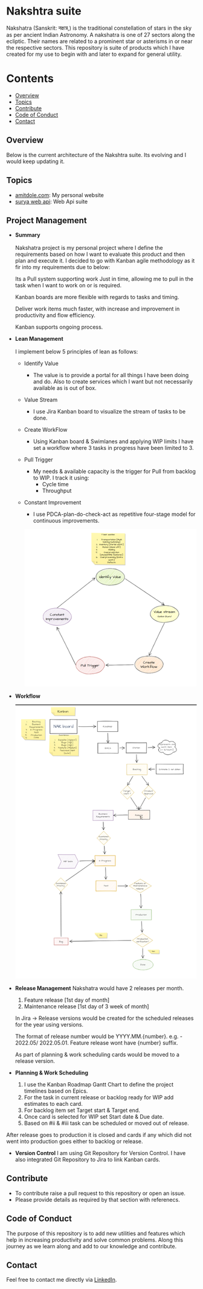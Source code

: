 # Nakshtra suite

Nakshatra (Sanskrit: नक्षत्र,) is the traditional constellation of stars in the sky as per ancient Indian Astronomy. A nakshatra is one of 27 sectors along the ecliptic. Their names are related to a prominent star or asterisms in or near the respective sectors. This repository is suite of products which I have created for my use to begin with and later to expand for general utility. 

# Contents
- [Overview](#overview)
- [Topics](#topic)
- [Contribute](#contribute)
- [Code of Conduct](#conduct)
- [Contact](#contact)

## Overview <a name="overview"></a>
Below is the current architecture of the Nakshtra suite. Its evolving and I would keep updating it.

## Topics <a name="topic"></a>
  * [amitdole.com](https://github.com/amitdole/nakshatra/blob/master/Web/README.md): My personal website
  * [surya web api](https://github.com/amitdole/nakshatra/blob/master/WebApi/README.md): Web Api suite

## Project Management <a name="management"></a>
- **Summary**\
\
  Nakshatra project is my personal project where I define the requirements based on how I want to evaluate this product and then plan and execute it. I decided to go with Kanban agile methodology as it fir into my requirements due to below:

  Its a Pull system supporting work Just in time, allowing me to pull in the task when I want to work on or is required.

  Kanban boards are more flexible with regards to tasks and timing.

  Deliver work items much faster, with increase and improvement in productivity and flow efficiency.

  Kanban supports ongoing process.
  
  
- **Lean Management**\
\
   I implement below 5 principles of lean as follows:
   * Identify Value
       * The value is to provide a portal for all things I have been doing and do. Also to create services which I want but not necessarily available as is out of box.

   * Value Stream
       * I use Jira Kanban board to visualize the stream of tasks to be done.

   * Create WorkFlow
       * Using Kanban board & Swimlanes and applying WIP limits I have set a workflow where 3 tasks in progress have been limited to 3.

   * Pull Trigger
       * My needs & available capacity is the trigger for Pull from backlog to WIP. I track it using:
          * Cycle time
          * Throughput
          
    * Constant Improvement
       * I use PDCA-plan-do-check-act as repetitive four-stage model for continuous improvements.
       
      ![leanmanagement](leanmanagement.png)
- **Workflow**
  
     ![pm_workflow](pm_workflow.png)

- **Release Management**
    Nakshatra would have 2 releases per month.

    1. Feature release [1st day of month]
    2. Maintenance release [1st day of 3 week of month]

    In Jira → Release versions would be created for the scheduled releases for the year using versions. 

    The format of release number would be YYYY.MM.{number}. e.g. - 2022.05/ 2022.05.01. Feature release wont have {number} suffix.
    
    As part of planning & work scheduling cards would be moved to a release version. 
- **Planning & Work Scheduling**
  1. I use the Kanban Roadmap Gantt Chart to define the project timelines based on Epics.
  2. For the task in current release or backlog ready for WIP add estimates to each card.
  3. For backlog item set Target start & Target end.
  4. Once card is selected for WIP set Start date & Due date.
  5. Based on #ii & #iii task can be scheduled or moved out of release.

After release goes to production it is closed and cards if any which did not went into production goes either to backlog or release.
- **Version Control**
  I am using Git Repository for Version Control. I have also integrated Git Repository to Jira to link Kanban cards.

## Contribute <a name="contribute"></a>
- To contribute raise a pull request to this repository or open an issue.
- Please provide details as required by that section with referenecs.

## Code of Conduct <a name="conduct"></a>
The purpose of this repository is to add new utilities and features which help in increasing productivity and solve common problems. Along this journey as we learn along and add to our knowledge and contribute.

## Contact <a name="contact"></a>
Feel free to contact me directly via [LinkedIn](https://www.linkedin.com/in/amit-dole-41a3b420).
